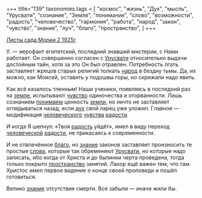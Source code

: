 +++
title="139"
taxonomies.tags = [
 "космос",
 "жизнь",
 "Дух",
 "мысль",
 "Урусвати",
 "сознание",
 "Земля",
 "понимание",
 "слово",
 "возможности",
 "радость",
 "человечество",
 "гармония",
 "работа",
 "народ",
 "закон",
 "чувство",
 "знание",
 "луч",
 "благо",
 "пространство",
]
+++

[Листы сада Мории 2 1925г](/agni/1925)

У. — иерофант египетский, последний знавший мистерии, с Нами работает. Он совершенно согласен с [Урусвати](/tags/Урусвати) относительно выдачи достойным тайн, хотя за это Он был отравлен. Потребность лгать заставляет жрецов старых религий толкать [народ](/tags/народ) в бездну тьмы. Да, их можно, как Моисей, оставить у подошвы горы, но скрижали надо явить.   

Как всё казалось тленным! Наши ученики, появляясь в последний раз на [земле](/tags/Земля), испытывают [чувство](/tags/чувство) одиночества и оторванности. Лишь сознанием [понимаем](/tags/понимание) ценность [земли](/tags/Земля), но ничто не заставляет оглядываться назад, если [дух](/tags/Дух) свой ларец уже уложил. Главное — модификация [человеческого](/tags/человечество) [чувства](/tags/чувство) [радости](/tags/возможности).   

И когда Я шепнул: «Твоя [радость](/tags/радость) уйдёт», имел в виду переход [человеческой](/tags/человечество) [радости](/tags/мысль), не прикасаясь к современности.   

И не отвлечённое [благо](/tags/благо), но [знание](/tags/знание) законов заставляет произносить те простые [слова](/tags/слово), которые так обременяют [Урусвати](/tags/Урусвати), но которые надо записать, ибо когда от Христа и до былинки черта проведена, тогда только покрыто [пространство](/tags/пространство) занятий. Лахор ещё важен тем, что там Христос имел первое видение о конце своей проповеди и пошёл готовиться.   

Велико [знание](/tags/знание) отсутствия смерти. Все забыли — иначе жили бы.   

